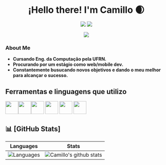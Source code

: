 <h1 align="center">
  ¡Hello there! I'm Camillo 🌒 
</h1>
<p align="center">
  <img src="https://img.shields.io/github/followers/camillovl?label=Followers&style=flat-square&logo=github">
  <a href="https://www.linkedin.com/in/vinicius-camillo-151a92263" target="_blank">
    <img src="https://img.shields.io/badge/LinkedIn-0077B5?style=flat-square&logo=linkedin&logoColor=white">
  </a>
</p>
<p align="center">
  <img src="ttps://tenor.com/pt-BR/view/coding-gif-24297652">
</p>

### About Me

- **Cursando Eng. da Computação pela UFRN.**
- **Procurando por um estágio como web/mobile dev.**
- **Constantemente busucando novos objetivos e dando o meu melhor para alcançar o sucesso.**


## Ferramentas e linguagens que utilizo

<img src="https://cdn.jsdelivr.net/gh/devicons/devicon/icons/javascript/javascript-original.svg" width="40" height="40" /><img src="https://cdn.jsdelivr.net/gh/devicons/devicon/icons/python/python-original.svg" widht="40" height="40" /><img src="https://cdn.jsdelivr.net/gh/devicons/devicon/icons/typescript/typescript-original.svg" width="40" height="40" /> 
<img src="https://cdn.jsdelivr.net/gh/devicons/devicon/icons/css3/css3-original.svg" width="40" height="40" /> <img src="https://cdn.jsdelivr.net/gh/devicons/devicon/icons/html5/html5-original.svg" width="40" height="40" />
<img src="https://cdn.jsdelivr.net/gh/devicons/devicon/icons/android/android-original.svg" width="40" height="40" />



## 📊 [GitHub Stats]

| Languages | Stats |
| --------- | ----   | 
| ![Languages](https://github-readme-stats.vercel.app/api/top-langs/?username=camillovl&count_private=true&hide=Blade&theme=ayu-mirage&layout=compact)  | ![Camillo's github stats](https://github-readme-stats.vercel.app/api?username=camillovl&hide=contribs,issues&include_all_commits=true&show_icons=true&theme=ayu-mirage)|
          
 
